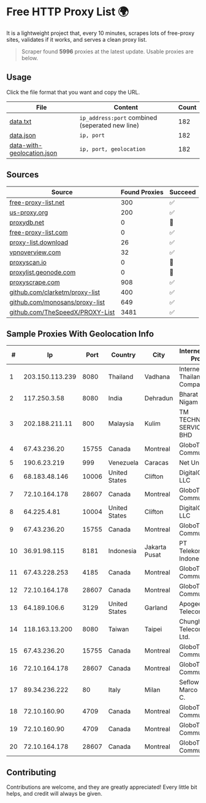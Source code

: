 
# Free HTTP Proxy List 🌍

It is a lightweight project that, every 10 minutes, scrapes lots of free-proxy sites, validates if it works, and serves a clean proxy list.


> Scraper found **5996** proxies at the latest update. Usable proxies are below.

## Usage

Click the file format that you want and copy the URL.


|File|Content|Count|
|----|-------|-----|
|[data.txt](https://raw.githubusercontent.com/themiralay/Proxy-List-World/master/data.txt)|`ip_address:port` combined (seperated new line)|182|
|[data.json](https://raw.githubusercontent.com/themiralay/Proxy-List-World/master/data.json)|`ip, port`|182|
|[data-with-geolocation.json](https://raw.githubusercontent.com/themiralay/Proxy-List-World/master/data-with-geolocation.json)|`ip, port, geolocation`|182|

## Sources

|Source|Found Proxies|Succeed|
|------|-------------|-------|
|[free-proxy-list.net](https://free-proxy-list.net)|300|✅|
|[us-proxy.org](https://www.us-proxy.org)|200|✅|
|[proxydb.net](http://proxydb.net)|0|🚫|
|[free-proxy-list.com](https://free-proxy-list.com/?page=&port=&type%5B%5D=http&type%5B%5D=https&up_time=0&search=Search)|0|✅|
|[proxy-list.download](https://www.proxy-list.download/HTTP)|26|✅|
|[vpnoverview.com](https://vpnoverview.com/privacy/anonymous-browsing/free-proxy-servers)|32|✅|
|[proxyscan.io](https://www.proxyscan.io)|0|🚫|
|[proxylist.geonode.com](https://proxylist.geonode.com/api/proxy-list?limit=300&page=1&sort_by=lastChecked&sort_type=desc&protocols=http,https)|0|🚫|
|[proxyscrape.com](https://api.proxyscrape.com/v2/?request=displayproxies&protocol=http&timeout=10000&country=all&ssl=all&anonymity=all)|908|✅|
|[github.com/clarketm/proxy-list](https://raw.githubusercontent.com/clarketm/proxy-list/master/proxy-list-raw.txt)|400|✅|
|[github.com/monosans/proxy-list](https://raw.githubusercontent.com/monosans/proxy-list/main/proxies/http.txt)|649|✅|
|[github.com/TheSpeedX/PROXY-List](https://raw.githubusercontent.com/TheSpeedX/PROXY-List/master/http.txt)|3481|✅|


## Sample Proxies With Geolocation Info

|#|Ip|Port|Country|City|Internet Service Provider|
|-|--|----|-------|----|-------------------------|
|1|203.150.113.239|8080|Thailand|Vadhana|Internet Thailand Company Ltd.|
|2|117.250.3.58|8080|India|Dehradun|Bharat Sanchar Nigam Ltd|
|3|202.188.211.11|800|Malaysia|Kulim|TM TECHNOLOGY SERVICES SDN BHD|
|4|67.43.236.20|15755|Canada|Montreal|GloboTech Communications|
|5|190.6.23.219|999|Venezuela|Caracas|Net Uno|
|6|68.183.48.146|10006|United States|Clifton|DigitalOcean, LLC|
|7|72.10.164.178|28607|Canada|Montreal|GloboTech Communications|
|8|64.225.4.81|10004|United States|Clifton|DigitalOcean, LLC|
|9|67.43.236.20|15755|Canada|Montreal|GloboTech Communications|
|10|36.91.98.115|8181|Indonesia|Jakarta Pusat|PT Telekomunikasi Indonesia|
|11|67.43.228.253|4185|Canada|Montreal|GloboTech Communications|
|12|72.10.164.178|28607|Canada|Montreal|GloboTech Communications|
|13|64.189.106.6|3129|United States|Garland|Apogee Telecom Inc.|
|14|118.163.13.200|8080|Taiwan|Taipei|Chunghwa Telecom Co., Ltd.|
|15|67.43.236.20|15755|Canada|Montreal|GloboTech Communications|
|16|72.10.164.178|28607|Canada|Montreal|GloboTech Communications|
|17|89.34.236.222|80|Italy|Milan|Seflow S.N.C. Di Marco Brame' & C.|
|18|72.10.160.90|4709|Canada|Montreal|GloboTech Communications|
|19|72.10.160.90|4709|Canada|Montreal|GloboTech Communications|
|20|72.10.164.178|28607|Canada|Montreal|GloboTech Communications|



## Contributing

Contributions are welcome, and they are greatly appreciated! Every
little bit helps, and credit will always be given.

